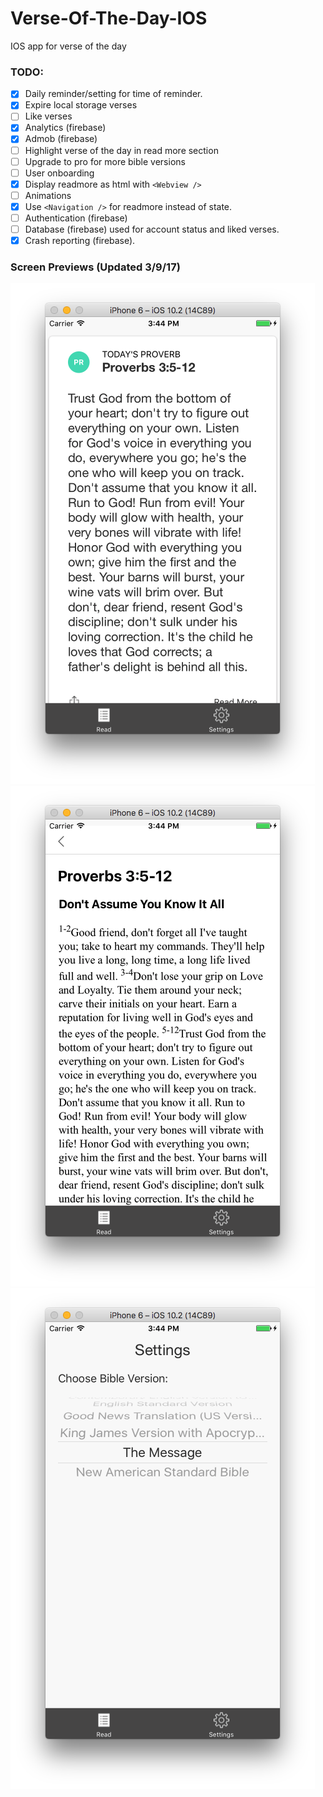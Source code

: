 # Verse-Of-The-Day-IOS
IOS app for verse of the day

### TODO:
- [x] Daily reminder/setting for time of reminder.
- [x] Expire local storage verses
- [ ] Like verses
- [x] Analytics (firebase)
- [x] Admob (firebase)
- [ ] Highlight verse of the day in read more section
- [ ] Upgrade to pro for more bible versions
- [ ] User onboarding
- [x] Display readmore as html with `<Webview />`
- [ ] Animations
- [x] Use `<Navigation />` for readmore instead of state.
- [ ] Authentication (firebase)
- [ ] Database (firebase) used for account status and liked verses.
- [x] Crash reporting (firebase).

### Screen Previews (Updated 3/9/17)

![Home Page][home]
![Read More][readmore]
![Settings Page][settings]

[home]: src/img/home.png "The initial screen shows a list of today's verses."
[readmore]: src/img/readmore.png "Click Read More to read the entire chapter."
[settings]: src/img/settingsPage.png "Pick from multiple versions of the Bible."
